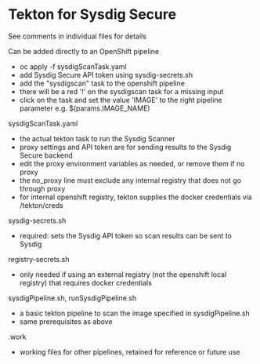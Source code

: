# Tekton for Sysdig Secure

See comments in individual files for details

Can be added directly to an OpenShift pipeline
 - oc apply -f sysdigScanTask.yaml
 - add Sysdig Secure API token using sysdig-secrets.sh
 - add the "sysdigscan" task to the openshift pipeline
 - there will be a red '!' on the sysdigscan task for a missing input
 - click on the task and set the value 'IMAGE' to the right pipeline parameter e.g. $(params.IMAGE_NAME)
   
sysdigScanTask.yaml
 - the actual tekton task to run the Sysdig Scanner
 - proxy settings and API token are for sending results to the Sysdig Secure backend
 - edit the proxy environment variables as needed, or remove them if no proxy
 - the no_proxy line must exclude any internal registry that does not go through proxy
 - for internal openshift registry, tekton supplies the docker credentials via /tekton/creds

sysdig-secrets.sh
 - required: sets the Sysdig API token so scan results can be sent to Sysdig

registry-secrets.sh
 - only needed if using an external registry (not the openshift local registry) that requires docker credentials

sysdigPipeline.sh, runSysdigPipeline.sh
 - a basic tekton pipeline to scan the image specified in sysdigPipeline.sh
 - same prerequisites as above

.work
 - working files for other pipelines, retained for reference or future use
